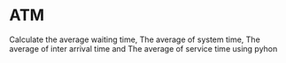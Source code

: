 # ATM
Calculate the average waiting time, The average of system time, The average of inter arrival time and The average of service time using pyhon
